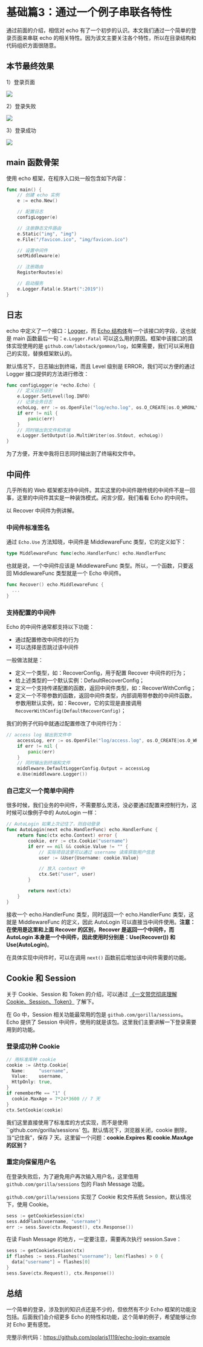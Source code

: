 # 基础篇3：通过一个例子串联各特性

通过前面的介绍，相信对 echo 有了一个初步的认识。本文我们通过一个简单的登录页面来串联 echo 的相关特性。因为该文主要关注各个特性，所以在目录结构和代码组织方面很随意。

## 本节最终效果

1）登录页面

![](images/login.png)

2）登录失败

![](images/login-fail.png)

3）登录成功

![](images/login-success.png)

## main 函数骨架

使用 echo 框架，在程序入口处一般包含如下内容：

```go
func main() {
	// 创建 echo 实例
	e := echo.New()

	// 配置日志
	configLogger(e)

	// 注册静态文件路由
	e.Static("img", "img")
	e.File("/favicon.ico", "img/favicon.ico")

	// 设置中间件
	setMiddleware(e)

	// 注册路由
	RegisterRoutes(e)

	// 启动服务
	e.Logger.Fatal(e.Start(":2019"))
}
```

## 日志

echo 中定义了一个接口：[Logger](https://pkg.go.dev/github.com/labstack/echo?tab=doc#Logger)，而 [Echo 结构体](https://pkg.go.dev/github.com/labstack/echo?tab=doc#Echo)有一个该接口的字段，这也就是 main 函数最后一句：`e.Logger.Fatal` 可以这么用的原因。框架中该接口的具体实现使用的是 `github.com/labstack/gommon/log`，如果需要，我们可以采用自己的实现，替换框架默认的。

默认情况下，日志输出到终端，而且 Level 级别是 ERROR，我们可以方便的通过 Logger 接口提供的方法进行修改：

```go
func configLogger(e *echo.Echo) {
	// 定义日志级别
	e.Logger.SetLevel(log.INFO)
	// 记录业务日志
	echoLog, err := os.OpenFile("log/echo.log", os.O_CREATE|os.O_WRONLY|os.O_APPEND, 0644)
	if err != nil {
		panic(err)
	}
	// 同时输出到文件和终端
	e.Logger.SetOutput(io.MultiWriter(os.Stdout, echoLog))
}
```

为了方便，开发中我将日志同时输出到了终端和文件中。

## 中间件

几乎所有的 Web 框架都支持中间件。其实这里的中间件跟传统的中间件不是一回事，这里的中间件其实是一种装饰模式。闲言少叙，我们看看 Echo 的中间件。

以 Recover 中间件为例讲解。

### 中间件标准签名

通过 `Echo.Use` 方法知晓，中间件是 MiddlewareFunc 类型，它的定义如下：

```go
type MiddlewareFunc func(echo.HandlerFunc) echo.HandlerFunc
```

也就是说，一个中间件应该是 MiddlewareFunc 类型。所以，一个函数，只要返回 MiddlewareFunc 类型就是一个 Echo 中间件。

```go
func Recover() echo.MiddlewareFunc {
  ...
}
```

### 支持配置的中间件

Echo 的中间件通常都支持以下功能：

- 通过配置修改中间件的行为
- 可以选择是否跳过该中间件

一般做法就是：

- 定义一个类型，如：RecoverConfig，用于配置 Recover 中间件的行为；
- 给上述类型的一个默认实例：DefaultRecoverConfig；
- 定义一个支持传递配置的函数，返回中间件类型，如：RecoverWithConfig；
- 定义一个不带参数的函数，返回中间件类型，内部调用带参数的中间件函数，参数用默认实例，如：Recover，它的实现是直接调用 `RecoverWithConfig(DefaultRecoverConfig)`；

我们的例子代码中就通过配置修改了中间件行为：

```go
// access log 输出到文件中
	accessLog, err := os.OpenFile("log/access.log", os.O_CREATE|os.O_WRONLY|os.O_APPEND, 0644)
	if err != nil {
		panic(err)
	}
	// 同时输出到终端和文件
	middleware.DefaultLoggerConfig.Output = accessLog
	e.Use(middleware.Logger())
```

### 自己定义一个简单中间件

很多时候，我们业务的中间件，不需要那么灵活，没必要通过配置来控制行为，这时候可以像例子中的 AutoLogin 一样：

```go
// AutoLogin 如果上次记住了，则自动登录
func AutoLogin(next echo.HandlerFunc) echo.HandlerFunc {
	return func(ctx echo.Context) error {
		cookie, err := ctx.Cookie("username")
		if err == nil && cookie.Value != "" {
			// 实际项目这里可以通过 username 读库获取用户信息
			user := &User{Username: cookie.Value}

			// 放入 context 中
			ctx.Set("user", user)
		}

		return next(ctx)
	}
}
```

接收一个 echo.HandlerFunc 类型，同时返回一个 echo.HandlerFunc 类型，这就是 MiddlewareFunc 的定义，因此 AutoLogin 可以直接当中间件使用。**注意：在使用是这里和上面 Recover 的区别，Recover 是返回一个中间件，而 AutoLogin 本身是一个中间件，因此使用时分别是：Use(Recover()) 和 Use(AutoLogin)**。

在具体实现中间件时，可以在调用 `next()` 函数前后增加该中间件需要的功能。

## Cookie 和 Session

关于 Cookie、Session 和 Token 的介绍，可以通过 [《一文带您彻底理解Cookie、Session、Token》](https://cloud.tencent.com/developer/article/1542456) 了解下。

在 Go 中，Session 相关功能最常用的包是 `github.com/gorilla/sessions`。Echo 提供了 Session 中间件，使用的就是该包。这里我们主要讲解一下登录需要用到的功能。

### 登录成功种 Cookie

```go
// 用标准库种 cookie
cookie := &http.Cookie{
  Name:     "username",
  Value:    username,
  HttpOnly: true,
}
if rememberMe == "1" {
  cookie.MaxAge = 7*24*3600	// 7 天
}
ctx.SetCookie(cookie)
```

我们这里直接使用了标准库的方式实现，而不是使用 ``github.com/gorilla/sessions` 包。默认情况下，浏览器关闭，cookie 删除，当“记住我”，保存 7 天。这里留一个问题：**cookie.Expires 和 cookie.MaxAge 的区别？**

### 重定向保留用户名

在登录失败后，为了避免用户再次输入用户名，这里借用 `github.com/gorilla/sessions` 包的 Flash Message 功能。

`github.com/gorilla/sessions` 实现了 Cookie 和文件系统 Session，默认情况下，使用 Cookie。

```go
sess := getCookieSession(ctx)
sess.AddFlash(username, "username")
err := sess.Save(ctx.Request(), ctx.Response())
```

在读 Flash Message 的地方，一定要注意，需要再次执行 session.Save：

```go
sess := getCookieSession(ctx)
if flashes := sess.Flashes("username"); len(flashes) > 0 {
  data["username"] = flashes[0]
}
sess.Save(ctx.Request(), ctx.Response())
```

## 总结

一个简单的登录，涉及到的知识点还是不少的，但依然有不少 Echo 框架的功能没包括。后面我们会介绍更多 Echo 的特性和功能，这个简单的例子，希望能够让你对 Echo 更有感觉。

完整示例代码：https://github.com/polaris1119/echo-login-example